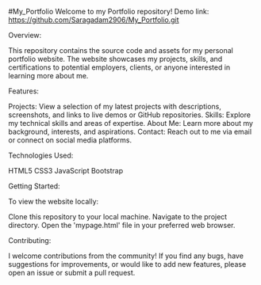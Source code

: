 #My_Portfolio
Welcome to my Portfolio repository!
Demo link: https://github.com/Saragadam2906/My_Portfolio.git

Overview:

This repository contains the source code and assets for my personal portfolio website. The website showcases my projects, skills, and certifications to potential employers, clients, or anyone interested in learning more about me.

Features:

Projects: View a selection of my latest projects with descriptions, screenshots, and links to live demos or GitHub repositories.
Skills: Explore my technical skills and areas of expertise.
About Me: Learn more about my background, interests, and aspirations.
Contact: Reach out to me via email or connect on social media platforms.

Technologies Used:

HTML5
CSS3
JavaScript
Bootstrap

Getting Started:

To view the website locally:

Clone this repository to your local machine.
Navigate to the project directory.
Open the 'mypage.html' file in your preferred web browser.

Contributing:

I welcome contributions from the community! If you find any bugs, have suggestions for improvements, or would like to add new features, 
please open an issue or submit a pull request.
